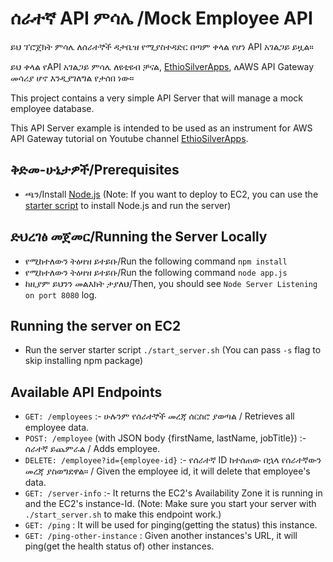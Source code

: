 # ሰራተኛ API ምሳሌ /Mock Employee API

ይህ ፕሮጀክት ምሳሌ ለሰራተኞች ዳታቤዝ የሚያስተዳድር በጣም ቀላል የሆነ API አገልጋይ ይዟል።

ይህ ቀላል የAPI አገልጋይ ምሳሌ ለዩቲዩብ ቻናል, [EthioSilverApps](https://www.youtube.com/@ethiosilverapps), ለAWS API Gateway መሳሪያ ሆኖ እንዲያገለግል የታሰበ ነው።

This project contains a very simple API Server that will manage a mock employee database.

This API Server example is intended to be used as an instrument for AWS API Gateway tutorial on Youtube channel [EthioSilverApps](https://www.youtube.com/@ethiosilverapps).

## ቅድመ-ሁኔታዎች/Prerequisites

- ጫን/Install [Node.js](https://nodejs.org/en/download/) (Note: If you want to deploy to EC2, you can use the [starter script](#running-the-server-on-ec2) to install Node.js and run the server)

## ድህረገፅ መጀመር/Running the Server Locally

- የሚከተለውን ትዕዛዝ ይተይቡ/Run the following command `npm install`
- የሚከተለውን ትዕዛዝ ይተይቡ/Run the following command `node app.js`
- ከዚያም ይህንን መልእክት ታያለህ/Then, you should see `Node Server Listening on port 8080` log.

## Running the server on EC2

- Run the server starter script `./start_server.sh` (You can pass `-s` flag to skip installing npm package)

## Available API Endpoints

- `GET: /employees` :- ሁሉንም የሰራተኞች መረጃ ሰርስሮ ያወጣል / Retrieves all employee data.
- `POST: /employee` (with JSON body {firstName, lastName, jobTitle}) :- ሰራተኛ ይጨምራል / Adds employee.
- `DELETE: /employee?id={employee-id}` :- የሰራተኛ ID ከተሰጠው በኋላ የሰራተኛውን መረጃ ያስወግደዋል። / Given the employee id, it will delete that employee's data.
- `GET: /server-info` :- It returns the EC2's Availability Zone it is running in and the EC2's instance-Id. (Note: Make sure you start your server with `./start_server.sh` to make this endpoint work.)
- `GET: /ping` : It will be used for pinging(getting the status) this instance.
- `GET: /ping-other-instance` : Given another instances's URL, it will ping(get the health status of) other instances.
